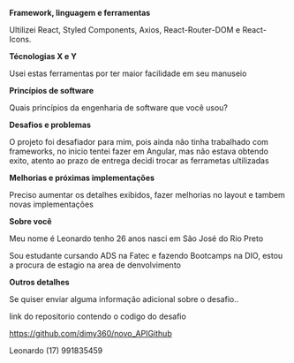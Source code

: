 

**Framework, linguagem e ferramentas**

Ultilizei React, Styled Components, Axios, React-Router-DOM e React-Icons.

**Técnologias X e Y**

Usei estas ferramentas por ter maior facilidade em seu manuseio

**Princípios de software**

Quais princípios da engenharia de software que você usou?

**Desafios e problemas**

O projeto foi desafiador para mim, pois ainda não tinha trabalhado com frameworks, no inicio
tentei fazer em Angular, mas não estava obtendo exito, atento ao prazo de entrega decidi trocar as ferrametas ultilizadas 

**Melhorias e próximas implementações**

Preciso aumentar os detalhes exibidos, fazer melhorias no layout e tambem novas implementações 

**Sobre você**

Meu nome é Leonardo tenho 26 anos nasci em São José do Rio Preto

Sou estudante cursando ADS na Fatec e fazendo Bootcamps na DIO, estou a procura de estagio na area de denvolvimento 

**Outros detalhes**

Se quiser enviar alguma informação adicional sobre o desafio..

link do repositorio contendo o codigo do desafio

https://github.com/dimy360/novo_APIGithub


Leonardo (17) 991835459






